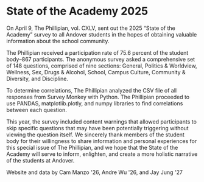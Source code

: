 # State of the Academy 2025

On April 9, The Phillipian, vol. CXLV, sent out the 2025 “State of the Academy” survey to all Andover students in the hopes of obtaining valuable information about the school community.

The Phillipian received a participation rate of 75.6 percent of the student body–867 participants. The anonymous survey asked a comprehensive set of 148 questions, comprised of nine sections: General, Politics & Worldview, Wellness, Sex, Drugs & Alcohol, School, Campus Culture, Community & Diversity, and Discipline.

To determine correlations, The Phillipian analyzed the CSV file of all responses from Survey Monkey with Python. The Phillipian proceeded to use PANDAS, matplotlib.plotly, and numpy libraries to find correlations between each question.

This year, the survey included content warnings that allowed participants to skip specific questions that may have been potentially triggering without viewing the question itself. We sincerely thank members of the student body for their willingness to share information and personal experiences for this special issue of The Phillipian, and we hope that the State of the Academy will serve to inform, enlighten, and create a more holistic narrative of the students at Andover.

Website and data by Cam Manzo '26, Andre Wu '26, and Jay Jung '27
